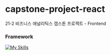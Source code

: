 # capstone-project-react
21-2 비즈니스 애널리틱스 캡스톤 프로젝트 - Frontend

### Framework
[![My Skills](https://skillicons.dev/icons?i=react,tailwind,js&theme=light)](https://skillicons.dev)
